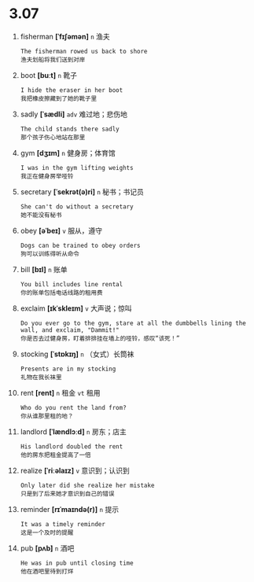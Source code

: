 # 3.07

1. fisherman **[ˈfɪʃəmən]** `n` 渔夫

   ```
   The fisherman rowed us back to shore
   渔夫划船将我们送到对岸
   ```

2. boot **[buːt]** `n` 靴子

   ```
   I hide the eraser in her boot
   我把橡皮擦藏到了她的靴子里
   ```

3. sadly **[ˈsædli]** `adv` 难过地；悲伤地

   ```
   The child stands there sadly
   那个孩子伤心地站在那里
   ```

4. gym **[dʒɪm]** `n` 健身房；体育馆

   ```
   I was in the gym lifting weights
   我正在健身房举哑铃
   ```

5. secretary **[ˈsekrət(ə)ri]** `n` 秘书；书记员

   ```
   She can't do without a secretary
   她不能没有秘书
   ```

6. obey **[əˈbeɪ]** `v` 服从，遵守

   ```
   Dogs can be trained to obey orders
   狗可以训练得听从命令
   ```

7. bill **[bɪl]** `n` 账单

   ```
   You bill includes line rental
   你的账单包括电话线路的租用费
   ```

8. exclaim **[ɪkˈskleɪm]** `v` 大声说；惊叫

   ```
   Do you ever go to the gym, stare at all the dumbbells lining the wall, and exclaim, "Dammit!"
   你是否去过健身房，盯着排排挂在墙上的哑铃，感叹“该死！”
   ```

9. stocking **[ˈstɒkɪŋ]** `n` （女式）长筒袜

   ```
   Presents are in my stocking
   礼物在我长袜里
   ```

10. rent **[rent]** `n` 租金 `vt` 租用

    ```
    Who do you rent the land from?
    你从谁那里租的地？
    ```

11. landlord **[ˈlændlɔːd]** `n` 房东；店主

    ```
    His landlord doubled the rent
    他的房东把租金提高了一倍
    ```

12. realize **[ˈriːəlaɪz]** `v` 意识到；认识到

    ```
    Only later did she realize her mistake
    只是到了后来她才意识到自己的错误
    ```

13. reminder **[rɪˈmaɪndə(r)]** `n` 提示

    ```
    It was a timely reminder
    这是一个及时的提醒
    ```

14. pub **[pʌb]** `n` 酒吧
    ```
    He was in pub until closing time
    他在酒吧里待到打烊
    ```
